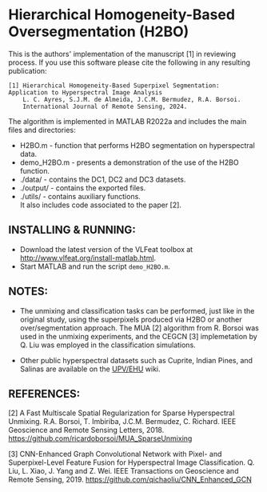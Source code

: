 # Hierarchical Homogeneity-Based Oversegmentation (H2BO)

This is the authors' implementation of the manuscript [1] in reviewing process. If you use this software please cite the following in any resulting publication:

    [1] Hierarchical Homogeneity-Based Superpixel Segmentation: Application to Hyperspectral Image Analysis
        L. C. Ayres, S.J.M. de Almeida, J.C.M. Bermudez, R.A. Borsoi.
        International Journal of Remote Sensing, 2024.

The algorithm is implemented in MATLAB R2022a and includes the main files and directories:
-  H2BO.m		- function that performs H2BO segmentation on hyperspectral data.
-  demo_H2BO.m	- presents a demonstration of the use of the H2BO function.
-  ./data/ 		- contains the DC1, DC2 and DC3 datasets.
-  ./output/ 	- contains the exported files.
-  ./utils/ 	- contains auxiliary functions.       
It also includes code associated to the paper [2].

## INSTALLING & RUNNING:
* Download the latest version of the VLFeat toolbox at http://www.vlfeat.org/install-matlab.html.
* Start MATLAB and run the script `demo_H2BO.m`.

## NOTES:
* The unmixing and classification tasks can be performed, just like in the original study, using the superpixels produced via H2BO or another over/segmentation approach. The MUA [2] algorithm from R. Borsoi was used in the unmixing experiments, and the CEGCN [3] implemetation by Q. Liu was employed in the classification simulations.

* Other public hyperspectral datasets such as Cuprite, Indian Pines, and Salinas are available on the [UPV/EHU](http://www.ehu.eus/ccwintco/index.php?title=Hyperspectral_Remote_Sensing_Scenes) wiki.

## REFERENCES:

[2] A Fast Multiscale Spatial Regularization for Sparse Hyperspectral Unmixing.
R.A. Borsoi, T. Imbiriba, J.C.M. Bermudez, C. Richard.
IEEE Geoscience and Remote Sensing Letters, 2018.
https://github.com/ricardoborsoi/MUA_SparseUnmixing
		
[3] CNN-Enhanced Graph Convolutional Network with Pixel- and Superpixel-Level Feature Fusion for Hyperspectral Image Classification.
Q. Liu, L. Xiao, J. Yang and Z. Wei.
IEEE Transactions on Geoscience and Remote Sensing, 2019.
https://github.com/qichaoliu/CNN_Enhanced_GCN 
 
